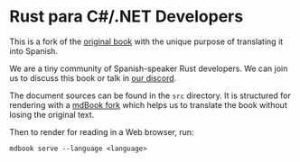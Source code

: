 # Rust para C#/.NET Developers

This is a fork of the [original book] with the unique purpose of translating it 
into Spanish.

We are a tiny community of Spanish-speaker Rust developers.
We can join us to discuss this book or talk in [our discord]. 

The document sources can be found in the `src` directory. It is structured for
rendering with a [mdBook fork] which helps us to translate the book without losing the original text.

Then to render for reading in a Web browser, run:

    mdbook serve --language <language>

  [mdBook fork]: https://github.com/RustLangES/mdBook/
  [original book]: https://github.com/microsoft/rust-for-dotnet-devs
  [our discord]: https://discord.gg/4ng5HgmaMg